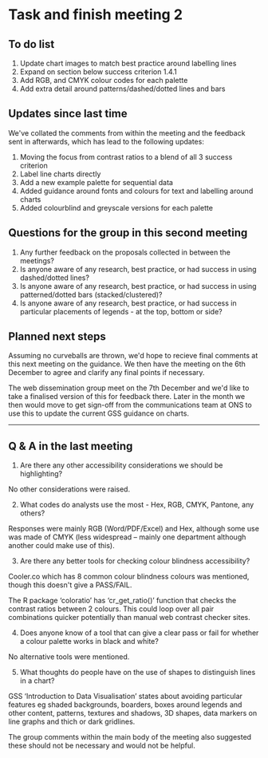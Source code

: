 # Task and finish meeting 2

## To do list

1. Update chart images to match best practice around labelling lines
2. Expand on section below success criterion 1.4.1
3. Add RGB, and CMYK colour codes for each palette
4. Add extra detail around patterns/dashed/dotted lines and bars

## Updates since last time

We've collated the comments from within the meeting and the feedback sent in afterwards, which has lead to the following updates:

1. Moving the focus from contrast ratios to a blend of all 3 success criterion
2. Label line charts directly
3. Add a new example palette for sequential data
4. Added guidance around fonts and colours for text and labelling around charts
5. Added colourblind and greyscale versions for each palette


## Questions for the group in this second meeting

1. Any further feedback on the proposals collected in between the meetings?
2. Is anyone aware of any research, best practice, or had success in using dashed/dotted lines?
3. Is anyone aware of any research, best practice, or had success in using patterned/dotted bars (stacked/clustered)?
4. Is anyone aware of any research, best practice, or had success in particular placements of legends - at the top, bottom or side?

## Planned next steps

Assuming no curveballs are thrown, we'd hope to recieve final comments at this next meeting on the guidance. We then have the meeting on the 6th December to agree and clarify any final points if necessary.

The web dissemination group meet on the 7th December and we'd like to take a finalised version of this for feedback there. Later in the month we then would move to get sign-off from the communications team at ONS to use this to update the current GSS guidance on charts.

----

## Q & A in the last meeting

1.	Are there any other accessibility considerations we should be highlighting?

No other considerations were raised.

2.	What codes do analysts use the most - Hex, RGB, CMYK, Pantone, any others?

Responses were mainly RGB (Word/PDF/Excel) and Hex, although some use was made of CMYK (less widespread – mainly one department although another could make use of this).

3.	Are there any better tools for checking colour blindness accessibility?

Cooler.co which has 8 common colour blindness colours was mentioned, though this doesn't give a PASS/FAIL.

The R package ‘coloratio’ has ‘cr_get_ratio()’ function that checks the contrast ratios between 2 colours. This could loop over all pair combinations quicker potentially than manual web contrast checker sites.

4.	Does anyone know of a tool that can give a clear pass or fail for whether a colour palette works in black and white?

No alternative tools were mentioned.

5.	What thoughts do people have on the use of shapes to distinguish lines in a chart?

GSS ‘Introduction to Data Visualisation’ states about avoiding particular features eg shaded backgrounds, boarders, boxes around legends and other content, patterns, textures and shadows, 3D shapes, data markers on line graphs and thich or dark gridlines.

The group comments within the main body of the meeting also suggested these should not be necessary and would not be helpful.